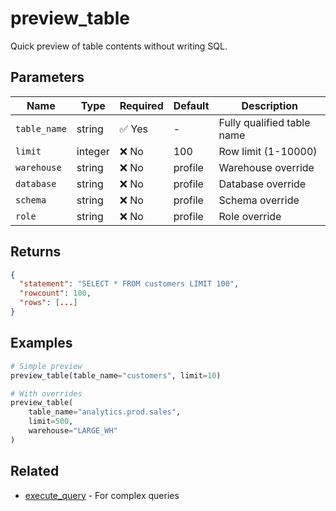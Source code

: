 # preview_table

Quick preview of table contents without writing SQL.

## Parameters

| Name | Type | Required | Default | Description |
|------|------|----------|---------|-------------|
| `table_name` | string | ✅ Yes | - | Fully qualified table name |
| `limit` | integer | ❌ No | 100 | Row limit (1-10000) |
| `warehouse` | string | ❌ No | profile | Warehouse override |
| `database` | string | ❌ No | profile | Database override |
| `schema` | string | ❌ No | profile | Schema override |
| `role` | string | ❌ No | profile | Role override |

## Returns

```json
{
  "statement": "SELECT * FROM customers LIMIT 100",
  "rowcount": 100,
  "rows": [...]
}
```

## Examples

```python
# Simple preview
preview_table(table_name="customers", limit=10)

# With overrides
preview_table(
    table_name="analytics.prod.sales",
    limit=500,
    warehouse="LARGE_WH"
)
```

## Related

- [execute_query](execute_query.md) - For complex queries
